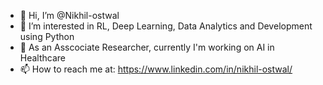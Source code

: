 - 👋 Hi, I’m @Nikhil-ostwal
- 👀 I’m interested in RL, Deep Learning, Data Analytics and Development using Python
- 🌱 As an Asscociate Researcher, currently I'm working on AI in Healthcare
- 📫 How to reach me at: https://www.linkedin.com/in/nikhil-ostwal/

<!---
Nikhil-ostwal/Nikhil-ostwal is a ✨ special ✨ repository because its `README.md` (this file) appears on your GitHub profile.
You can click the Preview link to take a look at your changes.
--->
